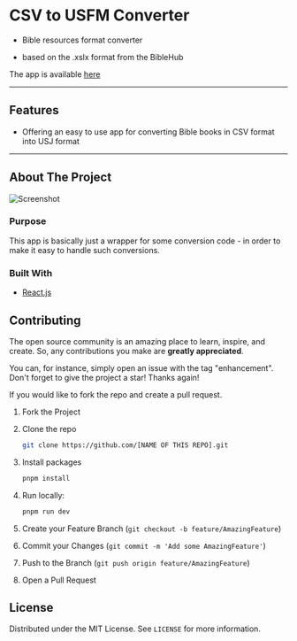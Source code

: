 # CSV to USFM Converter

- Bible resources format converter

- based on the .xslx format from the BibleHub

The app is available [here](https://csv2usfm.netlify.app/)

---

## Features

- Offering an easy to use app for converting Bible books in CSV format into USJ format

---

<!-- ABOUT THE PROJECT -->
## About The Project

![Screenshot](./images/screenshot.png)

### Purpose

This app is basically just a wrapper for some conversion code - in order to make it easy to handle such conversions.

### Built With

- [React.js](https://reactjs.org/)

<!-- CONTRIBUTING -->
## Contributing

The open source community is an amazing place to learn, inspire, and create. So, any contributions you make are **greatly appreciated**.

You can, for instance, simply open an issue with the tag "enhancement".
Don't forget to give the project a star! Thanks again!

If you would like to fork the repo and create a pull request.

1. Fork the Project
2. Clone the repo

   ```sh
   git clone https://github.com/[NAME OF THIS REPO].git
   ```

3. Install packages

   ```sh
   pnpm install
   ```

4. Run locally:

   ```sh
   pnpm run dev
   ```

5. Create your Feature Branch (`git checkout -b feature/AmazingFeature`)
6. Commit your Changes (`git commit -m 'Add some AmazingFeature'`)
7. Push to the Branch (`git push origin feature/AmazingFeature`)
8. Open a Pull Request

<!-- LICENSE -->
## License

Distributed under the MIT License. See `LICENSE` for more information.
